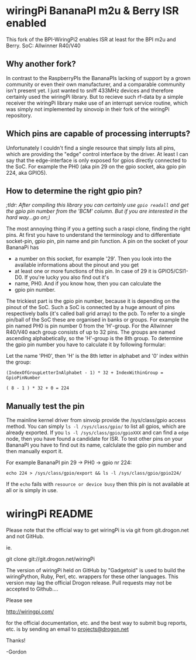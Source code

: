 wiringPi BananaPI m2u & Berry ISR enabled
=========================================

This fork of the BPI-WiringPi2 enables ISR at least for the BPI m2u and Berry.
SoC: Allwinner R40/V40

Why another fork?
-----------------

In contrast to the RaspberryPIs the BananaPIs lacking of support by a grown community or even their own manufacturer, and a 
comparable community isn't present yet. I just wanted to sniff 433MHz devices and therefore certainly used the wiringPi library.
But to recieve such rf-data by a simple receiver the wiringPi library make use of an interrupt service routine, which was simply
not implemented by sinovoip in their fork of the wiringPi repository.

Which pins are capable of processing interrupts?
------------------------------------------------

Unfortunately I couldn't find a single resource that simply lists all pins, which are providing the 
"edge" control interface by the driver. At least I can say that the edge-interface is only 
exposed for gpios directly connected to the SoC. For example the PH0 (aka pin 29 on the gpio socket, aka
gpio pin 224, aka GPIO5).

How to determine the right gpio pin?
------------------------------------

*;tldr: After compiling this library you can certainly use `gpio readall` and get the gpio pin number from the 'BCM' column. But if you are
interested in the hard way...go on;)*

The most annoying thing if you a getting such a raspi clone, finding the right pins.
At first you have to understand the terminology and to differentiate socket-pin, gpio pin, pin name and pin function. 
A pin on the socket of your BananaPi has 
- a number on this socket, for example '29'. Then you look into the available informations about the pinout and you get 
- at least one or more functions of this pin. In case of 29 it is GPIO5/CSI1-D0. If you're lucky you also find out it's 
- name, PH0. And if you know how, then you can calculate the
- gpio pin number.

The trickiest part is the gpio pin number, because it is depending on the pinout of the SoC. Such a SoC is connected by a huge 
amount of pins respectively balls (it's called ball grid array) to the pcb. To refer to a single pin/ball of the SoC these are 
organised in banks or groups. For example the pin named PH0 is pin number 0 from the 'H'-group. For the Allwinner R40/V40 each group
consists of up to 32 pins. The groups are named ascending alphabetically, so the 'H'-group is the 8th group. To determine the gpio
pin number you have to calculate it by following formular:

Let the name 'PH0', then 'H' is the 8th letter in alphabet and '0' index within the group:

`(IndexOfGroupLetterInAlphabet - 1) * 32 + IndexWithinGroup = GpioPinNumber`

`( 8 - 1 ) * 32 + 0 = 224`

Manually test the pin
---------------------

The mainline kernel driver from sinvoip provide the /sys/class/gpio access method. You can simply `ls -l /sys/class/gpio/` to list all gpios,
which are already exported. If you `ls -l /sys/class/gpio/gpioXXX` and can find a `edge` node, then you have found a candidate for ISR. To test
other pins on your BananaPI you have to find out its name, calclulate the gpio pin number and then manually export it.

For example BananaPI pin 29 -> PH0 -> gpio nr 224:

`echo 224 > /sys/class/gpio/export && ls -l /sys/class/gpio/gpio224/`

If the `echo` fails with `resource or device busy` then this pin is not available at all or is simply in use.

wiringPi README
===============

Please note that the official way to get wiringPi is via git from
git.drogon.net and not GitHub.

ie.

  git clone git://git.drogon.net/wiringPi

The version of wiringPi held on GitHub by "Gadgetoid" is used to build the
wiringPython, Ruby, Perl, etc. wrappers for these other languages. This
version may lag the official Drogon release.  Pull requests may not be
accepted to Github....

Please see

  http://wiringpi.com/

for the official documentation, etc. and the best way to submit bug reports, etc.
is by sending an email to projects@drogon.net

Thanks!

  -Gordon
